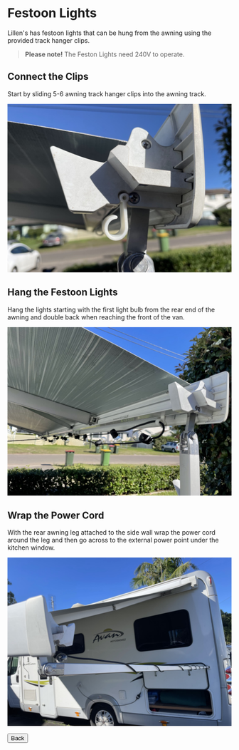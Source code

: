 <link href="../styles/custom.css" rel="stylesheet" />

# Festoon Lights
Lillen's has festoon lights that can be hung from the awning using the provided track hanger clips. 

> **Please note!** The Feston Lights need 240V to operate.

## Connect the Clips
Start by sliding 5-6 awning track hanger clips into the awning track.

![clips](images/festoon-lights-awning-track-hanger-clips.jpg)

## Hang the Festoon Lights
Hang the lights starting with the first light bulb from the rear end of 
the awning and double back when reaching the front of the van.

![clips](images/festoon-lights-awning-track.jpg)

## Wrap the Power Cord
With the rear awning leg attached to the side wall 
wrap the power cord around the leg and then go across 
to the external power point under the kitchen window.

![clips](images/festoon-lights-power-cord.jpg)



<a href="/#guides"><button class="nav-button"><i class="arrow arrow-left"></i> Back</button></a>
